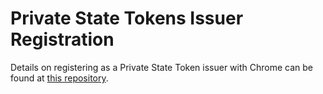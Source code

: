 # Private State Tokens Issuer Registration

Details on registering as a Private State Token issuer with Chrome can be found at [this repository](https://github.com/googlechrome/private-tokens).
